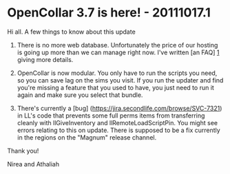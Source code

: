 # OpenCollar 3.7 is here! - 20111017.1

Hi all.  A few things to know about this update

1. There is no more web database.  Unfortunately the price of our hosting is 
going up more than we can manage right now.  I've written [an FAQ] [1] giving
more details.

2. OpenCollar is now modular.  You only have to run the scripts you need, so
you can save lag on the sims you visit.  If you run the updater and find you're
missing a feature that you used to have, you just need to run it again and make
sure you select that bundle.

3. There's currently a [bug] (https://jira.secondlife.com/browse/SVC-7321) in
LL's code that prevents some full perms items from transferring cleanly with
llGiveInventory and llRemoteLoadScriptPin.  You might see errors relating to
this on update.  There is supposed to be a fix currently in the regions on the
"Magnum" release channel.  


Thank you!

Nirea and Athaliah

[1]: https://github.com/nirea/ocupdater/blob/master/docs/FAQ%20on%20OpenCollar%20Database%20Retirement.md 
